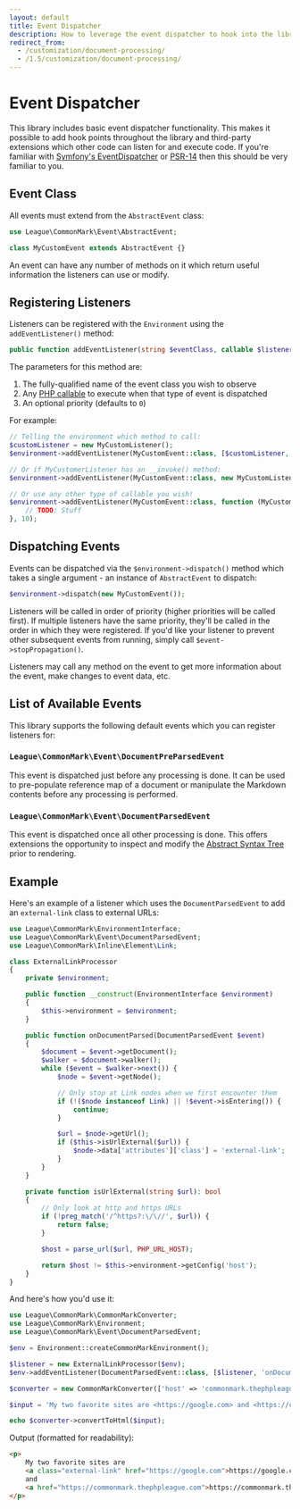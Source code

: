 ```yaml
---
layout: default
title: Event Dispatcher
description: How to leverage the event dispatcher to hook into the library
redirect_from:
  - /customization/document-processing/
  - /1.5/customization/document-processing/
---
```


Event Dispatcher
================

This library includes basic event dispatcher functionality.  This makes it possible to add hook points throughout the library and third-party extensions which other code can listen for and execute code.  If you're familiar with [Symfony's EventDispatcher](https://symfony.com/doc/current/components/event_dispatcher.html) or [PSR-14](https://www.php-fig.org/psr/psr-14/) then this should be very familiar to you.

## Event Class

All events must extend from the `AbstractEvent` class:

```php
use League\CommonMark\Event\AbstractEvent;

class MyCustomEvent extends AbstractEvent {}
```

An event can have any number of methods on it which return useful information the listeners can use or modify.

## Registering Listeners

Listeners can be registered with the `Environment` using the `addEventListener()` method:

```php
public function addEventListener(string $eventClass, callable $listener, int $priority = 0)
```

The parameters for this method are:

1. The fully-qualified name of the event class you wish to observe
2. Any [PHP callable](https://www.php.net/manual/en/language.types.callable.php) to execute when that type of event is dispatched
3. An optional priority (defaults to `0`)

For example:

```php
// Telling the environment which method to call:
$customListener = new MyCustomListener();
$environment->addEventListener(MyCustomEvent::class, [$customListener, 'onDocumentParsed']);

// Or if MyCustomerListener has an __invoke() method:
$environment->addEventListener(MyCustomEvent::class, new MyCustomListener(), 10);

// Or use any other type of callable you wish!
$environment->addEventListener(MyCustomEvent::class, function (MyCustomEvent $event) {
    // TODO: Stuff
}, 10);
```

## Dispatching Events

Events can be dispatched via the `$environment->dispatch()` method which takes a single argument - an instance of `AbstractEvent` to dispatch:

```php
$environment->dispatch(new MyCustomEvent());
```

Listeners will be called in order of priority (higher priorities will be called first).  If multiple listeners have the same priority, they'll be called in the order in which they were registered.  If you'd like your listener to prevent other subsequent events from running, simply call `$event->stopPropagation()`.

Listeners may call any method on the event to get more information about the event, make changes to event data, etc.

## List of Available Events

This library supports the following default events which you can register listeners for:

### `League\CommonMark\Event\DocumentPreParsedEvent`

This event is dispatched just before any processing is done. It can be used to pre-populate reference map of a document or manipulate the Markdown contents before any processing is performed.

### `League\CommonMark\Event\DocumentParsedEvent`

This event is dispatched once all other processing is done.  This offers extensions the opportunity to inspect and modify the [Abstract Syntax Tree](/1.5/customization/abstract-syntax-tree/) prior to rendering.

## Example

Here's an example of a listener which uses the `DocumentParsedEvent` to add an `external-link` class to external URLs:

```php
use League\CommonMark\EnvironmentInterface;
use League\CommonMark\Event\DocumentParsedEvent;
use League\CommonMark\Inline\Element\Link;

class ExternalLinkProcessor
{
    private $environment;

    public function __construct(EnvironmentInterface $environment)
    {
        $this->environment = $environment;
    }

    public function onDocumentParsed(DocumentParsedEvent $event)
    {
        $document = $event->getDocument();
        $walker = $document->walker();
        while ($event = $walker->next()) {
            $node = $event->getNode();

            // Only stop at Link nodes when we first encounter them
            if (!($node instanceof Link) || !$event->isEntering()) {
                continue;
            }

            $url = $node->getUrl();
            if ($this->isUrlExternal($url)) {
                $node->data['attributes']['class'] = 'external-link';
            }
        }
    }

    private function isUrlExternal(string $url): bool
    {
        // Only look at http and https URLs
        if (!preg_match('/^https?:\/\//', $url)) {
            return false;
        }

        $host = parse_url($url, PHP_URL_HOST);

        return $host != $this->environment->getConfig('host');
    }
}
```

And here's how you'd use it:

```php
use League\CommonMark\CommonMarkConverter;
use League\CommonMark\Environment;
use League\CommonMark\Event\DocumentParsedEvent;

$env = Environment::createCommonMarkEnvironment();

$listener = new ExternalLinkProcessor($env);
$env->addEventListener(DocumentParsedEvent::class, [$listener, 'onDocumentParsed']);

$converter = new CommonMarkConverter(['host' => 'commonmark.thephpleague.com'], $env);

$input = 'My two favorite sites are <https://google.com> and <https://commonmark.thephpleague.com>';

echo $converter->convertToHtml($input);
```

Output (formatted for readability):

```html
<p>
    My two favorite sites are
    <a class="external-link" href="https://google.com">https://google.com</a>
    and
    <a href="https://commonmark.thephpleague.com">https://commonmark.thephpleague.com</a>
</p>
```

